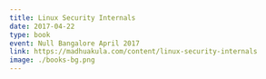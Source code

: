 ```yaml
---
title: Linux Security Internals
date: 2017-04-22
type: book
event: Null Bangalore April 2017
link: https://madhuakula.com/content/linux-security-internals
image: ./books-bg.png
---
```

